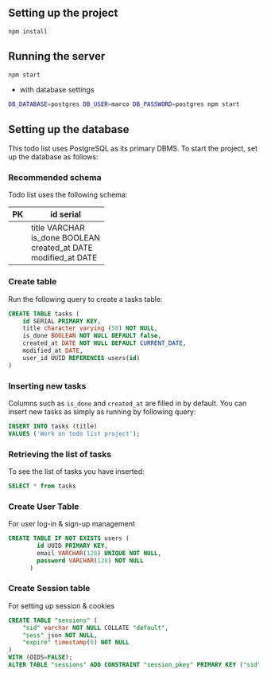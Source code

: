## Setting up the project

```bash
npm install
```

## Running the server

```bash
npm start
```

- with database settings

```bash
DB_DATABASE=postgres DB_USER=marco DB_PASSWORD=postgres npm start
```

## Setting up the database

This todo list uses PostgreSQL as its primary DBMS. To start the project, set up the database as follows:

### Recommended schema

Todo list uses the following schema:

| PK  | id serial                                                                     |
| --- | ----------------------------------------------------------------------------- |
|     | title VARCHAR <br> is_done BOOLEAN <br> created_at DATE <br> modified_at DATE |

### Create table

Run the following query to create a tasks table:

```sql
CREATE TABLE tasks (
    id SERIAL PRIMARY KEY,
    title character varying (50) NOT NULL,
    is_done BOOLEAN NOT NULL DEFAULT false,
    created_at DATE NOT NULL DEFAULT CURRENT_DATE,
    modified_at DATE,
    user_id UUID REFERENCES users(id)
)
```

### Inserting new tasks

Columns such as `is_done` and `created_at` are filled in by default. You can insert new tasks as simply as running by following query:

```sql
INSERT INTO tasks (title)
VALUES ('Work on todo list project');
```

### Retrieving the list of tasks

To see the list of tasks you have inserted:

```sql
SELECT * from tasks
```

### Create User Table

For user log-in & sign-up management

```sql
CREATE TABLE IF NOT EXISTS users (
        id UUID PRIMARY KEY,
        email VARCHAR(128) UNIQUE NOT NULL,
        password VARCHAR(128) NOT NULL
      )
```

### Create Session table

For setting up session & cookies

```sql
CREATE TABLE "sessions" (
    "sid" varchar NOT NULL COLLATE "default",
	"sess" json NOT NULL,
	"expire" timestamp(6) NOT NULL
)
WITH (OIDS=FALSE);
ALTER TABLE "sessions" ADD CONSTRAINT "session_pkey" PRIMARY KEY ("sid") NOT DEFERRABLE INITIALLY IMMEDIATE;
```
